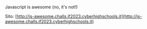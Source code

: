 Javascript is awesome (no, it's not!)

Sito: [http://js-awesome.challs.if2023.cyberhighschools.it](http://js-awesome.challs.if2023.cyberhighschools.it)
